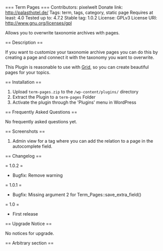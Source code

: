 === Term Pages ===
Contributors: pixelwelt
Donate link: http://palasthotel.de/
Tags: term, tags, category, static page
Requires at least: 4.0
Tested up to: 4.7.2
Stable tag: 1.0.2
License: GPLv3
License URI: http://www.gnu.org/licenses/gpl

Allows you to overwrite taxonomie archives with pages.

== Description ==

If you want to customize your taxonomie archive pages you can do this by creating a page and connect it with the taxonomy you want to overwrite.

This Plugin is reasonable to use with [Grid](http://wordpress.org/plugins/grid/ "Grid Landingpage Editor"), so you can create beautiful pages for your topics.


== Installation ==

1. Upload `term-pages.zip` to the `/wp-content/plugins/` directory
1. Extract the Plugin to a `term-pages` Folder
1. Activate the plugin through the 'Plugins' menu in WordPress

== Frequently Asked Questions ==

No frequently asked questions yet.

== Screenshots ==

1. Admin view for a tag where you can add the relation to a page in the autocomplete field.

== Changelog ==

= 1.0.2 =
* Bugfix: Remove warning

= 1.0.1 =
* Bugfix: Missing argument 2 for Term_Pages::save_extra_field()

= 1.0 =
* First release

== Upgrade Notice ==

No notices for upgrade.

== Arbitrary section ==
